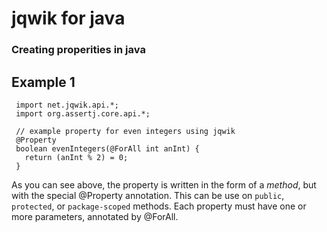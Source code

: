 # jqwik for java

### Creating properities in java 
## Example 1
```
 import net.jqwik.api.*;
 import org.assertj.core.api.*;

 // example property for even integers using jqwik
 @Property
 boolean evenIntegers(@ForAll int anInt) {
   return (anInt % 2) = 0;
 }
```
As you can see above, the property is written in the form of a *method*, but with the special @Property annotation. This
can be use on `public`, `protected`, or `package-scoped` methods. Each property must have one or more parameters, annotated
by @ForAll.





